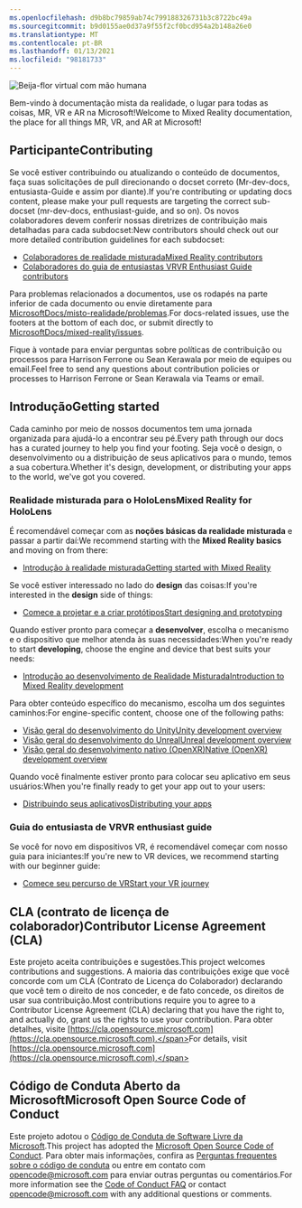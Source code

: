 ```yaml
---
ms.openlocfilehash: d9b8bc79859ab74c799188326731b3c8722bc49a
ms.sourcegitcommit: b9d0155ae0d37a9f55f2cf0bcd954a2b148a26e0
ms.translationtype: MT
ms.contentlocale: pt-BR
ms.lasthandoff: 01/13/2021
ms.locfileid: "98181733"
---
```

![Beija-flor virtual com mão humana](mixed-reality-docs/mr-dev-docs/discover/images/01_MixedReality.png)

<span data-ttu-id="e0829-102">Bem-vindo à documentação mista da realidade, o lugar para todas as coisas, MR, VR e AR na Microsoft!</span><span class="sxs-lookup"><span data-stu-id="e0829-102">Welcome to Mixed Reality documentation, the place for all things MR, VR, and AR at Microsoft!</span></span>

## <a name="contributing"></a><span data-ttu-id="e0829-103">Participante</span><span class="sxs-lookup"><span data-stu-id="e0829-103">Contributing</span></span>

<span data-ttu-id="e0829-104">Se você estiver contribuindo ou atualizando o conteúdo de documentos, faça suas solicitações de pull direcionando o docset correto (Mr-dev-docs, entusiasta-Guide e assim por diante).</span><span class="sxs-lookup"><span data-stu-id="e0829-104">If you're contributing or updating docs content, please make your pull requests are targeting the correct sub-docset (mr-dev-docs, enthusiast-guide, and so on).</span></span> <span data-ttu-id="e0829-105">Os novos colaboradores devem conferir nossas diretrizes de contribuição mais detalhadas para cada subdocset:</span><span class="sxs-lookup"><span data-stu-id="e0829-105">New contributors should check out our more detailed contribution guidelines for each subdocset:</span></span>

* [<span data-ttu-id="e0829-106">Colaboradores de realidade misturada</span><span class="sxs-lookup"><span data-stu-id="e0829-106">Mixed Reality contributors</span></span>](mixed-reality-docs/mr-dev-docs/CONTRIBUTING.md)
* [<span data-ttu-id="e0829-107">Colaboradores do guia de entusiastas VR</span><span class="sxs-lookup"><span data-stu-id="e0829-107">VR Enthusiast Guide contributors</span></span>](mixed-reality-docs/enthusiast-guide/CONTRIBUTING.md)

<span data-ttu-id="e0829-108">Para problemas relacionados a documentos, use os rodapés na parte inferior de cada documento ou envie diretamente para [MicrosoftDocs/misto-realidade/problemas](https://github.com/MicrosoftDocs/mixed-reality/issues).</span><span class="sxs-lookup"><span data-stu-id="e0829-108">For docs-related issues, use the footers at the bottom of each doc, or submit directly to [MicrosoftDocs/mixed-reality/issues](https://github.com/MicrosoftDocs/mixed-reality/issues).</span></span>

<span data-ttu-id="e0829-109">Fique à vontade para enviar perguntas sobre políticas de contribuição ou processos para Harrison Ferrone ou Sean Kerawala por meio de equipes ou email.</span><span class="sxs-lookup"><span data-stu-id="e0829-109">Feel free to send any questions about contribution policies or processes to Harrison Ferrone or Sean Kerawala via Teams or email.</span></span> 

## <a name="getting-started"></a><span data-ttu-id="e0829-110">Introdução</span><span class="sxs-lookup"><span data-stu-id="e0829-110">Getting started</span></span> 

<span data-ttu-id="e0829-111">Cada caminho por meio de nossos documentos tem uma jornada organizada para ajudá-lo a encontrar seu pé.</span><span class="sxs-lookup"><span data-stu-id="e0829-111">Every path through our docs has a curated journey to help you find your footing.</span></span> <span data-ttu-id="e0829-112">Seja você o design, o desenvolvimento ou a distribuição de seus aplicativos para o mundo, temos a sua cobertura.</span><span class="sxs-lookup"><span data-stu-id="e0829-112">Whether it's design, development, or distributing your apps to the world, we've got you covered.</span></span> 

### <a name="mixed-reality-for-hololens"></a><span data-ttu-id="e0829-113">Realidade misturada para o HoloLens</span><span class="sxs-lookup"><span data-stu-id="e0829-113">Mixed Reality for HoloLens</span></span>

<span data-ttu-id="e0829-114">É recomendável começar com as **noções básicas da realidade misturada** e passar a partir daí:</span><span class="sxs-lookup"><span data-stu-id="e0829-114">We recommend starting with the **Mixed Reality basics** and moving on from there:</span></span>

* [<span data-ttu-id="e0829-115">Introdução à realidade misturada</span><span class="sxs-lookup"><span data-stu-id="e0829-115">Getting started with Mixed Reality</span></span>](mixed-reality-docs/mr-dev-docs/discover/get-started-with-mr.md)

<span data-ttu-id="e0829-116">Se você estiver interessado no lado do **design** das coisas:</span><span class="sxs-lookup"><span data-stu-id="e0829-116">If you're interested in the **design** side of things:</span></span>

* [<span data-ttu-id="e0829-117">Comece a projetar e a criar protótipos</span><span class="sxs-lookup"><span data-stu-id="e0829-117">Start designing and prototyping</span></span>](mixed-reality-docs/mr-dev-docs/design/design.md)

<span data-ttu-id="e0829-118">Quando estiver pronto para começar a **desenvolver**, escolha o mecanismo e o dispositivo que melhor atenda às suas necessidades:</span><span class="sxs-lookup"><span data-stu-id="e0829-118">When you're ready to start **developing**, choose the engine and device that best suits your needs:</span></span>

* [<span data-ttu-id="e0829-119">Introdução ao desenvolvimento de Realidade Misturada</span><span class="sxs-lookup"><span data-stu-id="e0829-119">Introduction to Mixed Reality development</span></span>](mixed-reality-docs/mr-dev-docs/develop/development.md)

<span data-ttu-id="e0829-120">Para obter conteúdo específico do mecanismo, escolha um dos seguintes caminhos:</span><span class="sxs-lookup"><span data-stu-id="e0829-120">For engine-specific content, choose one of the following paths:</span></span>

* [<span data-ttu-id="e0829-121">Visão geral do desenvolvimento do Unity</span><span class="sxs-lookup"><span data-stu-id="e0829-121">Unity development overview</span></span>](mixed-reality-docs/mr-dev-docs/develop/unity/unity-development-overview.md)
* [<span data-ttu-id="e0829-122">Visão geral do desenvolvimento do Unreal</span><span class="sxs-lookup"><span data-stu-id="e0829-122">Unreal development overview</span></span>](mixed-reality-docs/mr-dev-docs/develop/unreal/unreal-development-overview.md)
* [<span data-ttu-id="e0829-123">Visão geral do desenvolvimento nativo (OpenXR)</span><span class="sxs-lookup"><span data-stu-id="e0829-123">Native (OpenXR) development overview</span></span>](mixed-reality-docs/mr-dev-docs/develop/native/directx-development-overview.md)

<span data-ttu-id="e0829-124">Quando você finalmente estiver pronto para colocar seu aplicativo em seus usuários:</span><span class="sxs-lookup"><span data-stu-id="e0829-124">When you're finally ready to get your app out to your users:</span></span>

* [<span data-ttu-id="e0829-125">Distribuindo seus aplicativos</span><span class="sxs-lookup"><span data-stu-id="e0829-125">Distributing your apps</span></span>](mixed-reality-docs/mr-dev-docs/distribute/distribute-overview.md)

### <a name="vr-enthusiast-guide"></a><span data-ttu-id="e0829-126">Guia do entusiasta de VR</span><span class="sxs-lookup"><span data-stu-id="e0829-126">VR enthusiast guide</span></span>

<span data-ttu-id="e0829-127">Se você for novo em dispositivos VR, é recomendável começar com nosso guia para iniciantes:</span><span class="sxs-lookup"><span data-stu-id="e0829-127">If you're new to VR devices, we recommend starting with our beginner guide:</span></span>

* [<span data-ttu-id="e0829-128">Comece seu percurso de VR</span><span class="sxs-lookup"><span data-stu-id="e0829-128">Start your VR journey</span></span>](enthusiast-guide/vr-journey.md)

## <a name="contributor-license-agreement-cla"></a><span data-ttu-id="e0829-129">CLA (contrato de licença de colaborador)</span><span class="sxs-lookup"><span data-stu-id="e0829-129">Contributor License Agreement (CLA)</span></span>

<span data-ttu-id="e0829-130">Este projeto aceita contribuições e sugestões.</span><span class="sxs-lookup"><span data-stu-id="e0829-130">This project welcomes contributions and suggestions.</span></span> <span data-ttu-id="e0829-131">A maioria das contribuições exige que você concorde com um CLA (Contrato de Licença do Colaborador) declarando que você tem o direito de nos conceder, e de fato concede, os direitos de usar sua contribuição.</span><span class="sxs-lookup"><span data-stu-id="e0829-131">Most contributions require you to agree to a Contributor License Agreement (CLA) declaring that you have the right to, and actually do, grant us the rights to use your contribution.</span></span> <span data-ttu-id="e0829-132">Para obter detalhes, visite [https://cla.opensource.microsoft.com](https://cla.opensource.microsoft.com).</span><span class="sxs-lookup"><span data-stu-id="e0829-132">For details, visit [https://cla.opensource.microsoft.com](https://cla.opensource.microsoft.com).</span></span>

## <a name="microsoft-open-source-code-of-conduct"></a><span data-ttu-id="e0829-133">Código de Conduta Aberto da Microsoft</span><span class="sxs-lookup"><span data-stu-id="e0829-133">Microsoft Open Source Code of Conduct</span></span>

<span data-ttu-id="e0829-134">Este projeto adotou o [Código de Conduta de Software Livre da Microsoft](https://opensource.microsoft.com/codeofconduct).</span><span class="sxs-lookup"><span data-stu-id="e0829-134">This project has adopted the [Microsoft Open Source Code of Conduct](https://opensource.microsoft.com/codeofconduct).</span></span> <span data-ttu-id="e0829-135">Para obter mais informações, confira as [Perguntas frequentes sobre o código de conduta](https://opensource.microsoft.com/codeofconduct/faq/) ou entre em contato com [opencode@microsoft.com](mailto:opencode@microsoft.com) para enviar outras perguntas ou comentários.</span><span class="sxs-lookup"><span data-stu-id="e0829-135">For more information see the [Code of Conduct FAQ](https://opensource.microsoft.com/codeofconduct/faq/) or contact [opencode@microsoft.com](mailto:opencode@microsoft.com) with any additional questions or comments.</span></span>
